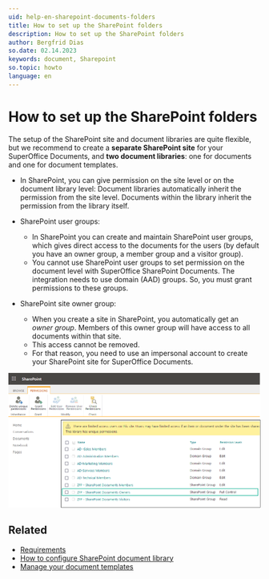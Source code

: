 ```yaml
---
uid: help-en-sharepoint-documents-folders
title: How to set up the SharePoint folders
description: How to set up the SharePoint folders
author: Bergfrid Dias
so.date: 02.14.2023
keywords: document, Sharepoint
so.topic: howto
language: en
---
```


# How to set up the SharePoint folders

The setup of the SharePoint site and document libraries are quite flexible, but we recommend to create a **separate SharePoint site** for your SuperOffice Documents, and **two document libraries**: one for documents and one for document templates.

* In SharePoint, you can give permission on the site level or on the document library level:
Document libraries automatically inherit the permission from the site level.
Documents within the library inherit the permission from the library itself.

* SharePoint user groups:
  * In SharePoint you can create and maintain SharePoint user groups, which gives direct access to the documents for the users (by default you have an owner group, a member group and a visitor group).
  * You cannot use SharePoint user groups to set permission on the document level with SuperOffice SharePoint Documents. The integration needs to use domain (AAD) groups. So, you must grant permissions to these groups.

* SharePoint site owner group:
  * When you create a site in SharePoint, you automatically get an *owner group*. Members of this owner group will have access to all documents within that site.
  * This access cannot be removed.
  * For that reason, you need to use an impersonal account to create your SharePoint site for SuperOffice Documents.

![Grant the different permissions on the site level in SharePoint, remember that the Document owners need Full Control -screenshot][img1]

## Related

* [Requirements][1]
* [How to configure SharePoint document library][3]
* [Manage your document templates][2]

<!-- Referenced links -->
[1]: index.md
[2]: ../../../../admin/lists/learn/add-template.md
[3]: ../../../../../en/document/cloud/sharepoint-documents/set-up.md

<!-- Referenced images -->
[img1]: media/admin-preferences-documentlibrary-sharepoint-permissions.png
